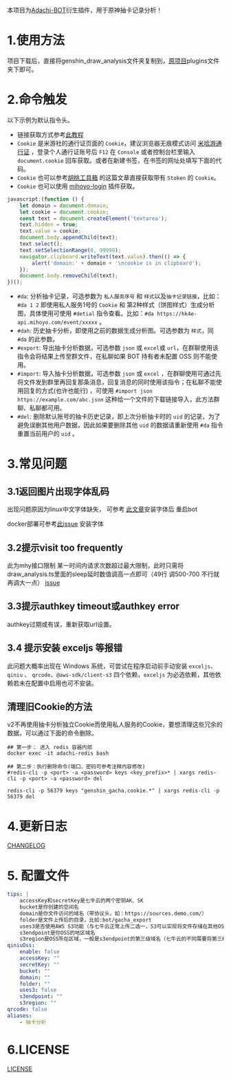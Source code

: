 本项目为[Adachi-BOT](https://github.com/SilveryStar/Adachi-BOT)衍生插件，用于原神抽卡记录分析！

# 1.使用方法

项目下载后，直接将genshin_draw_analysis文件夹复制到，[原项目](https://github.com/SilveryStar/Adachi-BOT)plugins文件夹下即可。

# 2.命令触发

以下示例为默认指令头。

- 链接获取方式参考[此教程](https://mp.weixin.qq.com/s/WcH6DgBRoAwbnmOlGTJBNg)
- `Cookie` 是米游社的通行证页面的 `Cookie`，建议浏览器无痕模式访问 [米哈游通行证](https://user.mihoyo.com/)
  ，登录个人通行证账号后 `F12` 在 `Console` 或者控制台栏里输入 `document.cookie` 回车获取。或者在新建书签，在书签的网址处填写下面的代码。
- `Cookie` 也可以参考[胡桃工具箱](https://hut.ao/advanced/get-stoken-cookie-from-the-third-party.html)
  的这篇文章直接获取带有 `Stoken` 的 `Cookie`。
- `Cookie` 也可以使用 [mihoyo-login](https://github.com/BennettChina/mihoyo-login) 插件获取。

```js
javascript:(function () {
    let domain = document.domain;
    let cookie = document.cookie;
    const text = document.createElement('textarea');
    text.hidden = true;
    text.value = cookie;
    document.body.appendChild(text);
    text.select();
    text.setSelectionRange(0, 99999);
    navigator.clipboard.writeText(text.value).then(() => {
        alert('domain:' + domain + '\ncookie is in clipboard');
    });
    document.body.removeChild(text);
})();
```

- `#da`: 分析抽卡记录，可选参数为 `私人服务序号` 和 `样式`以及`抽卡记录链接`，比如：`#da 1 2` 即使用私人服务1号的 `Cookie`
  和
  第2种样式（饼图样式）生成分析图，具体使用可使用 `#detial` 指令查看。比如：`#da https://hk4e-api.mihoyo.com/event/xxxxx` 。
- `#dah`: 历史抽卡分析，即使用之前的数据生成分析图。可选参数为 `样式`，同 `#da` 的此参数。
- `#export`: 导出抽卡分析数据，可选参数 `json` 或 `excel`或 `url`，在群聊使用该指令会将结果上传至群文件，在私聊如果 BOT
  持有者未配置 OSS 则不能使用。
- `#import`: 导入抽卡分析数据，可选参数 `json` 或 `excel`
  ，在群聊使用可通过先将文件发到群里再回复那条消息，回复消息的同时使用该指令；在私聊不能使用回复的方式(也许也能行)
  ，可使用 `#import json https://example.com/abc.json` 这种给一个文件的下载链接导入，此方法群聊、私聊都可用。
- `#del`: 删除默认账号的抽卡历史记录，即上次分析抽卡时的 `uid` 的记录，为了避免误删其他用户数据，因此如果要删除其他 `uid`
  的数据请重新使用 `#da` 指令重置当前用户的 `uid` 。

# 3.常见问题

## 3.1返回图片出现字体乱码

出现问题原因为linux中文字体缺失， 可参考 [此文章](https://www.cnblogs.com/helios-fz/p/13706157.html)安装字体后 重启bot

docker部署可参考[此issue](https://github.com/wickedll/genshin_draw_analysis/issues/5) 安装字体

## 3.2提示visit too frequently

此为mhy接口限制 某一时间内请求次数超过最大限制，此时只需将draw_analysis.ts里面的sleep延时数值调高一点即可（49行 调500-700
不行就再调大一点） [issue](https://github.com/wickedll/genshin_draw_analysis/issues/4)

## 3.3提示authkey timeout或authkey error

authkey过期或有误，重新获取url设置。

## 3.4 提示安装 exceljs 等报错

此问题大概率出现在 Windows 系统，可尝试在程序启动前手动安装 `exceljs`、`qiniu` 、 `qrcode`、`@aws-sdk/client-s3`
四个依赖，`exceljs`
为必选依赖，其他依赖若未在配置中启用也可不安装。

## 清理旧Cookie的方法

v2不再使用抽卡分析独立Cookie而使用私人服务的Cookie，要想清理这些冗余的数据，可以通过下面的命令删除。

```shell
## 第一步： 进入 redis 容器内部
docker exec -it adachi-redis bash

## 第二步：执行删除命令(端口、密码可参考注释内容修改)
#redis-cli -p <port> -a <password> keys <key_prefix>* | xargs redis-cli -p <port> -a <password> del

redis-cli -p 56379 keys "genshin_gacha.cookie.*" | xargs redis-cli -p 56379 del
```

# 4.更新日志

[CHANGELOG](./CHANGELOG.md)

# 5. 配置文件

```yaml
tips: |
    accessKey和secretKey是七牛云的两个密钥AK、SK
    bucket是你创建的空间名
    domain是你文件访问的域名（带协议头，如：https://sources.demo.com/）
    folder是文件上传后的目录，比如:bot/gacha_export
    uses3是否使用AWS S3功能（与七牛云正常上传二选一，S3可以实现将文件存储在其他OSS）
    s3endpoint是你OSS的地区域名
    s3region是OSS所在区域，一般是s3endpoint的第三级域名（七牛云的不同需要将第三级域名中的s3-去掉）
qiniuOss:
    enable: false
    accessKey: ""
    secretKey: ""
    bucket: ""
    domain: ""
    folder: ""
    uses3: false
    s3endpoint: ""
    s3region: ""
qrcode: false
aliases:
    - 抽卡分析
```

# 6.LICENSE

[LICENSE](https://github.com/wickedll/genshin_draw_analysis/blob/master/LICENSE)
